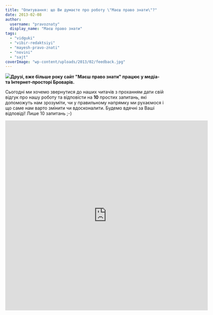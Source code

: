```yaml
---
title: "Опитування: що Ви думаєте про роботу \"Маєш право знати\"?"
date: 2013-02-08
author: 
  username: "pravoznaty"
  display_name: "Маєш право знати"
tags: 
  - "vidguki"
  - "vibir-redaktsiyi"
  - "mayesh-pravo-znati"
  - "novini"
  - "sajt"
coverImage: "wp-content/uploads/2013/02/feedback.jpg"
---
```


[![](https://mpz.brovary.org/wp-content/uploads/2013/02/feedback.jpg)](https://mpz.brovary.org/wp-content/uploads/2013/02/feedback.jpg)**Друзі, вже більше року сайт "Маєш право знати" працює у медіа- та Інтернет-просторі Броварів.**

Сьогодні ми хочемо звернутися до наших читачів з проханням дати свій відгук про нашу роботу та відповісти на **10** простих запитань, які допоможуть нам зрозуміти, чи у правильному напрямку ми рухаємося і що саме нам варто змінити чи вдосконалити. Будемо вдячні за Ваші відповіді! Лише 10 запитань ;-)

<iframe src="https://docs.google.com/forms/d/1IDNgmTW87qGlI0RgzndIqgJHtXfqNtIL_2kgb7mHAo0/viewform?embedded=true" height="600" width="640" frameborder="0" marginwidth="0" marginheight="0" scrolling="no"></iframe>
